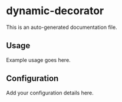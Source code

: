 # dynamic-decorator

This is an auto-generated documentation file.

## Usage

Example usage goes here.

## Configuration

Add your configuration details here.
